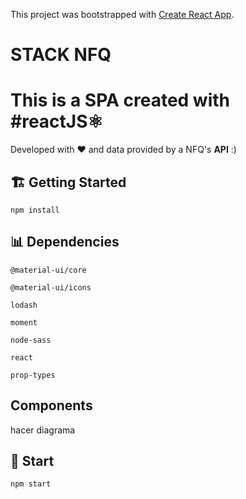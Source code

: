 This project was bootstrapped with [Create React App](https://github.com/facebook/create-react-app).

# STACK NFQ
# This is a SPA created with #reactJS⚛

Developed with ❤️ and data provided by a NFQ's **API** :)

## 🏗 Getting Started
```
npm install
```

## 📊 Dependencies
```
@material-ui/core
```
```
@material-ui/icons
```
```
lodash
```
```
moment
```
```
node-sass
```
```
react
```
```
prop-types
```

## Components
hacer diagrama

## 🎉 Start
```
npm start
```